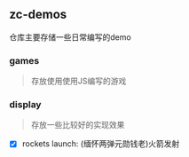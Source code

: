 ## zc-demos
仓库主要存储一些日常编写的demo

### games
> 存放使用使用JS编写的游戏

### display
> 存放一些比较好的实现效果
- [x] rockets launch: (缅怀两弹元勋钱老)火箭发射
